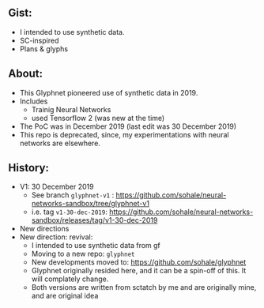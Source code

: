 ## Gist:
* I intended to use synthetic data.
* SC-inspired
* Plans & glyphs


## About:
* This Glyphnet pioneered use of synthetic data in 2019.
* Includes
    * Trainig Neural Networks
    * used Tensorflow 2 (was new at the time)
* The PoC was in December 2019 (last edit was 30 December 2019)
* This repo is deprecated, since, my experimentations with neural networks are elsewhere.

## History:
* V1: 30 December 2019
    * See branch `glyphnet-v1` : https://github.com/sohale/neural-networks-sandbox/tree/glyphnet-v1
    * i.e. tag `v1-30-dec-2019`: https://github.com/sohale/neural-networks-sandbox/releases/tag/v1-30-dec-2019
* New directions
* New direction: revival:
    * I intended to use synthetic data from gf
    * Moving to a new repo: `glyphnet`
    * New developments moved to: https://github.com/sohale/glyphnet
    * Glyphnet originally resided here, and it can be a spin-off of this. It will complately change.
    * Both versions are written from sctatch by me and are originally mine, and are original idea
